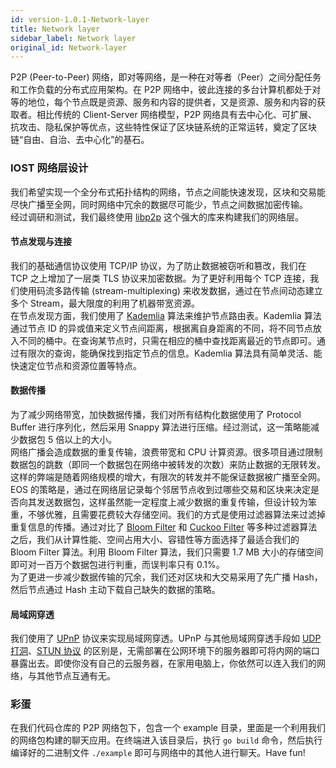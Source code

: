 ```yaml
---
id: version-1.0.1-Network-layer
title: Network layer
sidebar_label: Network layer
original_id: Network-layer
---
```

P2P (Peer-to-Peer) 网络，即对等网络，是一种在对等者（Peer）之间分配任务和工作负载的分布式应用架构。在 P2P 网络中，彼此连接的多台计算机都处于对等的地位，每个节点既是资源、服务和内容的提供者，又是资源、服务和内容的获取者。相比传统的 Client-Server 网络模型，P2P 网络具有去中心化、可扩展、抗攻击、隐私保护等优点，这些特性保证了区块链系统的正常运转，奠定了区块链“自由、自治、去中心化”的基石。  
### IOST 网络层设计
我们希望实现一个全分布式拓扑结构的网络，节点之间能快速发现，区块和交易能尽快广播至全网，同时网络中冗余的数据尽可能少，节点之间数据加密传输。  
经过调研和测试，我们最终使用 [libp2p](https://github.com/libp2p/go-libp2p) 这个强大的库来构建我们的网络层。
#### 节点发现与连接
我们的基础通信协议使用 TCP/IP 协议，为了防止数据被窃听和篡改，我们在 TCP 之上增加了一层类 TLS 协议来加密数据。为了更好利用每个 TCP 连接，我们使用码流多路传输 (stream-multiplexing) 来收发数据，通过在节点间动态建立多个 Stream，最大限度的利用了机器带宽资源。  
在节点发现方面，我们使用了 [Kademlia](https://en.wikipedia.org/wiki/Kademlia) 算法来维护节点路由表。Kademlia 算法通过节点 ID 的异或值来定义节点间距离，根据离自身距离的不同，将不同节点放入不同的桶中。在查询某节点时，只需在相应的桶中查找距离最近的节点即可。通过有限次的查询，能确保找到指定节点的信息。Kademlia 算法具有简单灵活、能快速定位节点和资源位置等特点。
#### 数据传播
为了减少网络带宽，加快数据传播，我们对所有结构化数据使用了 Protocol Buffer 进行序列化，然后采用 Snappy 算法进行压缩。经过测试，这一策略能减少数据包 5 倍以上的大小。  
网络广播会造成数据的重复传输，浪费带宽和 CPU 计算资源。很多项目通过限制数据包的跳数（即同一个数据包在网络中被转发的次数）来防止数据的无限转发。这样的弊端是随着网络规模的增大，有限次的转发并不能保证数据被广播至全网。EOS 的策略是，通过在网络层记录每个邻居节点收到过哪些交易和区块来决定是否向其发送数据包，这样虽然能一定程度上减少数据的重复传输，但设计较为笨重，不够优雅，且需要花费较大存储空间。我们的方式是使用过滤器算法来过滤掉重复信息的传播。通过对比了 [Bloom Filter](https://en.wikipedia.org/wiki/Bloom_filter) 和 [Cuckoo Filter](https://brilliant.org/wiki/cuckoo-filter/) 等多种过滤器算法之后，我们从计算性能、空间占用大小、容错性等方面选择了最适合我们的 Bloom Filter 算法。利用 Bloom Filter 算法，我们只需要 1.7 MB 大小的存储空间即可对一百万个数据包进行判重，而误判率只有 0.1%。  
为了更进一步减少数据传输的冗余，我们还对区块和大交易采用了先广播 Hash，然后节点通过 Hash 主动下载自己缺失的数据的策略。
#### 局域网穿透
我们使用了 [UPnP](https://en.wikipedia.org/wiki/Universal_Plug_and_Play) 协议来实现局域网穿透。UPnP 与其他局域网穿透手段如 [UDP 打洞](https://en.wikipedia.org/wiki/UDP_hole_punching)、[STUN 协议](https://en.wikipedia.org/wiki/STUN) 的区别是，无需部署在公网环境下的服务器即可将内网的端口暴露出去。即使你没有自己的云服务器，在家用电脑上，你依然可以连入我们的网络，与其他节点互通有无。
### 彩蛋
在我们代码仓库的 P2P 网络包下，包含一个 example 目录，里面是一个利用我们的网络包构建的聊天应用。在终端进入该目录后，执行 `go build` 命令，然后执行编译好的二进制文件 `./example` 即可与网络中的其他人进行聊天。Have fun!
